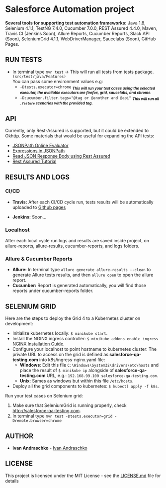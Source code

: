 # Salesforce Automation project

**Several tools for supporting test automation frameworks:**
Java 1.8, Selenium 4.1.1, TestNG 7.4.0, Cucumber 7.0.0, REST Assured 4.4.0, Maven, Travis CI (Jenkins Soon), Allure Reports, Cucumber Reports, Slack API (Soon), SeleniumGrid 4.1.1, WebDriverManager, Saucelabs (Soon), GitHub Pages.

## RUN TESTS

- In terminal type `mvn test` -> This will run all tests from tests package.`(src/test/java/Features)`  
You can pass some environment values e.g:
   - `-Dtests.executor=chrome` <sub>_**This will run your test cases using the selected executor, the available executors are firefox, grid, saucelabs, and chrome.**_</sub>
   - `-Dcucumber.filter.tags="@tag or @another and @api"` <sub>_**This will run all `.feature` scenarios with the provided tag.**_</sub>

## API 
Currently, only Rest-Assured is supported, but it could be extended to Okhttp. Some materials that would be useful for expanding the API tests:
- [JSONPath Online Evaluator](https://jsonpath.com/)
- [Expressions in JSONPath](https://toolsqa.com/rest-assured/expressions-in-jsonpath/)
- [Read JSON Response Body using Rest Assured](https://toolsqa.com/rest-assured/read-json-response-body-using-rest-assured/)
- [Rest Assured Tutorial](https://www.toolsqa.com/rest-assured-tutorial/)


## RESULTS AND LOGS
### CI/CD
- **Travis:** After each CI/CD cycle run, tests results will be automatically uploaded to [Github pages](https://ivan-andraschko.github.io/salesforce-automation/)

- **Jenkins:** Soon...

### Localhost
After each local cycle run logs and results are saved inside project, on allure-reports, allure-results, cucumber-reports, and logs folders.
### Allure & Cucumber Reports
- **Allure:** In terminal type `allure generate allure-results --clean` to generate Allure tests results, and then `allure open` to open the allure report.  
- **Cucumber:** Report is generated automatically, you will find those reports under cucumber-reports folder.
## SELENIUM GRID 
Here are the steps to deploy the Grid 4 to a Kubernetes cluster on development:
- Initialize kubernetes locally: `$ minikube start`.
- Install the NGINX ingress controller: `$ minikube addons enable ingress` [NGINX Installation Guide](https://kubernetes.github.io/ingress-nginx/deploy/).
- Configure your localhost to point hostname to kubernetes cluster: The private URL to access on the grid is defined as **salesforce-qa-testing.com** into k8s/ingress-nginx.yaml file:
  - **Windows**: Edit this file `C:\Windows\System32\drivers\etc\hosts` and place the result of `$ minikube ip` alongside of **salesforce-qa-testing.com** URL, e.g.: `192.168.99.100 salesforce-qa-testing.com`. 
  - **Unix**: Sames as windows but within this file `/etc/hosts`.
- Deploy all the grid components to kubernetes: `$ kubectl apply -f k8s`.

Run your test cases on Selenium grid:
1. Make sure that SeleniumGrid is running properly, check http://salesforce-qa-testing.com.
2. In terminal type `mvn test -Dtests.executor=grid -Dremote.browser=chrome`
## AUTHOR
- **Ivan Andraschko** - [Ivan Andraschko](https://www.linkedin.com/in/ivan-andraschko/)
## LICENSE
This project is licensed under the MIT License - see the [LICENSE.md](LICENSE.md) file for details
